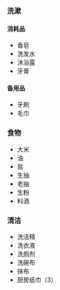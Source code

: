 
### 洗漱

#### 消耗品

- 香皂
- 洗发水
- 沐浴露
- 牙膏

#### 备用品

- 牙刷
- 毛巾

### 食物

- 大米
- 油
- 盐
- 生抽
- 老抽
- 生粉
- 料酒

### 清洁

- 洗洁精
- 洗衣液
- 洗厕剂
- 洗碗布 
- 抹布
- 厨房纸巾（3）
